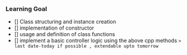 ### Learning Goal
- [] Class structuring  and instance creation 
- [] implementation of constructor
- [] usage and definition of class functions 
- [] implement a basic controller logic using the above cpp methods 
```> last date-today if possible , extendable upto tomorrow ```
